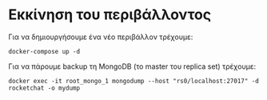 # Εκκίνηση του περιβάλλοντος

Για να δημιουργήσουμε ένα νέο περιβάλλον τρέχουμε:
```
docker-compose up -d
```


Για να πάρουμε backup τη MongoDB (το master του replica set) τρέχουμε:
```
docker exec -it root_mongo_1 mongodump --host "rs0/localhost:27017" -d rocketchat -o mydump
```

